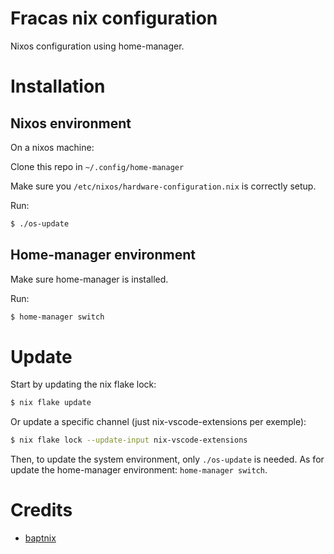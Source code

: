 # Fracas nix configuration

Nixos configuration using home-manager.

# Installation

## Nixos environment

On a nixos machine:

Clone this repo in `~/.config/home-manager`

Make sure you `/etc/nixos/hardware-configuration.nix` is correctly setup.

Run:

```bash
$ ./os-update
```

## Home-manager environment

Make sure home-manager is installed.

Run:
```bash
$ home-manager switch
```

# Update

Start by updating the nix flake lock:
```bash
$ nix flake update
```

Or update a specific channel (just nix-vscode-extensions per exemple):
```bash
$ nix flake lock --update-input nix-vscode-extensions
```

Then, to update the system environment, only `./os-update` is needed.
As for update the home-manager environment: `home-manager switch`.

# Credits

* [baptnix](https://github.com/baptman21/baptnix)